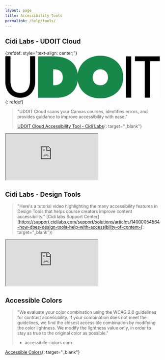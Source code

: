 ```yaml
---
layout: page
title: Accessibility Tools
permalink: /help/tools/
---
```


## Cidi Labs - UDOIT Cloud

{:refdef: style="text-align: center;"}
![UDOIT logo](../assets/img/udoit_logo.png)
{: refdef}

> "UDOIT Cloud scans your Canvas courses, identifies errors, and provides guidance to improve accessibility with ease."
>
> [UDOIT Cloud Accessibility Tool - Cidi Labs](https://cidilabs.com/landing/udoit-accessibility-tool/){: target="_blank"}

<iframe src="https://www.youtube.com/embed/gXA4vD7wuws" allowfullscreen></iframe>

## Cidi Labs - Design Tools

> "Here's a tutorial video highlighting the many accessibility features in Design Tools that helps course creators improve content accessibility."
> [Cidi labs Support Center](https://support.cidilabs.com/support/solutions/articles/14000054564-how-does-design-tools-help-with-accessibility-of-content-{: target="_blank"})

<iframe src="https://www.youtube.com/embed/bymc08_O7o4" allowfullscreen></iframe>

## Accessible Colors

> "We evaluate your color combination using the WCAG 2.0 guidelines for contrast accessibility.
If your combination does not meet the guidelines, we find the closest accessible combination by modifying the color lightness.
We modify the lightness value only, in order to stay as true to the original color as possible."
> - accessibile-colors.com

[Accessible Colors](https://accessible-colors.com){: target="_blank"}